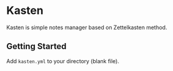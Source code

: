 # Kasten

Kasten is simple notes manager based on Zettelkasten method.

## Getting Started

Add `kasten.yml` to your directory (blank file).
